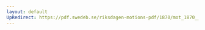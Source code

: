 ```yaml
---
layout: default
UpRedirect: https://pdf.swedeb.se/riksdagen-motions-pdf/1870/mot_1870__fk__00002/mot_1870__fk__00002_001.pdf
---
```

